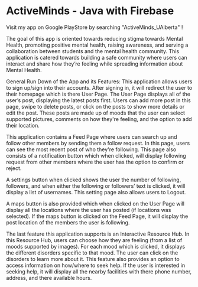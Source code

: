 # ActiveMinds - Java with Firebase

Visit my app on Google PlayStore by searching "ActiveMinds_UAlberta" !

The goal of this app is oriented towards reducing stigma towards Mental Health, promoting positive mental health, raising awareness, and serving a 
collaboration between students and the mental health community. This application is catered towards building a safe community where users can interact 
and share how they’re feeling while spreading information about Mental Health. 

General Run Down of the App and its Features: 
  This application allows users to sign up/sign into their accounts. After signing in, it will redirect the user to their homepage which is there User Page. 
  The User Page displays all of the user’s post, displaying the latest posts first. Users can add more post in this page, swipe to delete posts, or click on 
  the posts to show more details or edit the post. These posts are made up of moods that the user can select supported pictures, comments on how they're feeling,
  and the option to add their location.
  
  This application contains a Feed Page where users can search up and follow other members by sending them a follow request. In this page, users can see the most
  recent post of who they're following. This page also consists of a notification button which when clicked, will display following request from other members 
  where the user has the option to confirm or reject. 
  
  A settings button when clicked shows the user the number of following, followers, and when either the following or followers’ text is clicked, it will display
  a list of usernames. This setting page also allows users to Logout. 
  
  A maps button is also provided which when clicked on the User Page will display all the locations where the user has posted (if locations was selected).
  If the maps button is clicked on the Feed Page, it will display the post location of the members the user is following.
  
  The last feature this application supports is an Interactive Resource Hub. In this Resource Hub, users can choose how they are feeling 
  (from a list of moods supported by images). For each mood which is clicked, it displays the different disorders specific to that mood. 
  The user can click on the disorders to learn more about it. This feature also provides an option to access  information on how/where to seek help. 
  If the user is interested in seeking help, it will display all the nearby facilities with there phone number, address, and there available hours.
